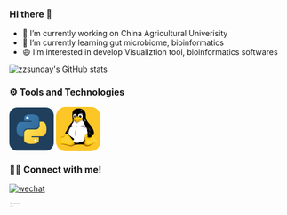 ### Hi there 👋


- 🔭 I’m currently working on China Agricultural Univerisity
- 🌱 I’m currently learning gut microbiome, bioinformatics
- 😄 I’m interested in develop Visualiztion tool, bioinformatics softwares

![zzsunday's GitHub stats](https://github-readme-stats.vercel.app/api?username=zzsunday&show_icons=true&theme=radical)


### ⚙️ Tools and Technologies

<p align="left">
<!--   -->
<img align="center" src="assets/python.svg" alt="python"/>
 <img align="center" src="assets/linux.svg" alt="linux"/>
</p>


### 🤝🏻 Connect with me!

[![wechat](https://img.shields.io/badge/sunda-微信公众号-important)](https://github.com/zzsunday/zzsunday/blob/main/assets/wechat.jpg) 

<p align="left">
 <a href="https://img.shields.io/badge/sunda-微信公众号-important">
  <img align="left" alt="Karthik Nayak | Twitter" width="30px" src="https://github.com/zzsunday/zzsunday/blob/main/assets/wechat.jpg" />
 </a>
</p>

<br/>
